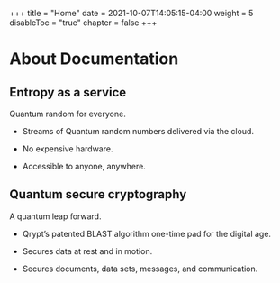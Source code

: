 +++
title = "Home"
date = 2021-10-07T14:05:15-04:00
weight = 5
disableToc = "true"
chapter = false
+++

# About Documentation


## Entropy as a service

Quantum random for everyone.

- Streams of Quantum random numbers delivered via the cloud.

- No expensive hardware.

- Accessible to anyone, anywhere.

## Quantum secure cryptography

A quantum leap forward.

- Qrypt’s patented BLAST algorithm one-time pad for the digital age.

- Secures data at rest and in motion.

- Secures documents, data sets, messages, and communication.
